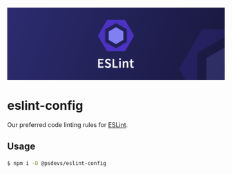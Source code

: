 ![Eslint Logo](assets/banner.png)

# eslint-config

Our preferred code linting rules for [ESLint](https://eslint.org/).

## Usage

```sh
$ npm i -D @psdevs/eslint-config
```
